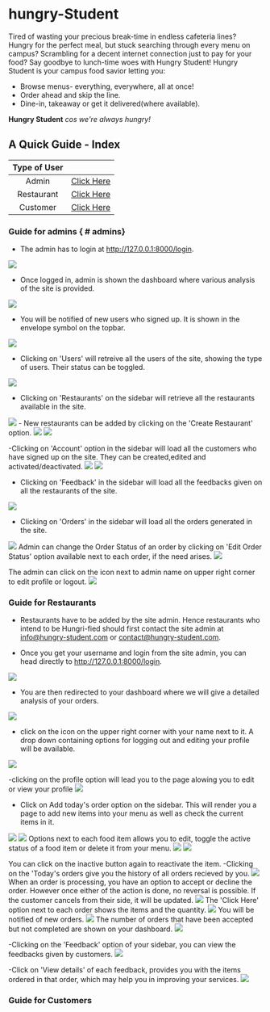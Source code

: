 # hungry-Student

Tired of wasting your precious break-time in endless cafeteria lines?
Hungry for the perfect meal, but stuck searching through every menu on campus? Scrambling for a decent internet connection just to pay for your food? 
Say goodbye to lunch-time woes with Hungry Student!
Hungry Student is your campus food savior letting you:

* Browse menus- everything, everywhere, all at once!
* Order ahead and skip the line.
* Dine-in, takeaway or get it delivered(where available).

**Hungry Student**
*cos we're always hungry!*

## A Quick Guide - Index

| Type of User |  |
| :-----------: | :-----------:|
| Admin | [Click Here](#admins)|
| Restaurant | [Click Here](#restaurants) |
| Customer | [Click Here](#customers) |


### Guide for admins  { # admins}
- The admin has to login at http://127.0.0.1:8000/login.
<img src="readme-ss/rest1.png">

- Once logged in, admin is shown the dashboard where various analysis of the site is provided.
<img src="readme-ss/admin1.png">

- You will be notified of new users who signed up. It is shown in the envelope symbol on the topbar.
<img src="readme-ss/admin2.png">

- Clicking on 'Users' will retreive all the users of the site, showing the type of users. Their status can be toggled.
<img src="readme-ss/admin3.png">

- Clicking on 'Restaurants' on the sidebar will retrieve all the restaurants available in the site. 
<img src="readme-ss/admin4.png">
- New restaurants can be added by clicking on the 'Create Restaurant' option.
<img src="readme-ss/admin5.png">

<img src="readme-ss/admin6.png">

-Clicking on 'Account' option in the sidebar will load all the customers who have signed up on the site. They can be created,edited and activated/deactivated.
<img src="readme-ss/admin12.png">
<img src="readme-ss/admin7.png">

- Clicking on 'Feedback' in the sidebar will load all the feedbacks given on all the restaurants of the site.
<img src="readme-ss/admin8.png">

- Clicking on 'Orders' in the sidebar will load all the orders generated in the site.
<img src="readme-ss/admin9.png">
Admin can change the Order Status of an order by clicking on 'Edit Order Status' option available next to each order, if the need arises.
<img src="readme-ss/admin10.png">

The admin can click on the icon next to admin name on upper right corner to edit profile or logout.
<img src="readme-ss/admin11.png">


### Guide for Restaurants

- Restaurants have to be added by the site admin. Hence restaurants who intend to be Hungri-fied should first contact the site admin at info@hungry-student.com or
contact@hungry-student.com.

- Once you get your username and login from the site admin, you can head directly to http://127.0.0.1:8000/login.

<img src="readme-ss/rest1.png">


- You are then redirected to your dashboard where we will give a detailed analysis of your orders.

<img src="readme-ss/rest2.png">

- click on the icon on the upper right corner with your name next to it. A drop down containing options for logging out and editing your profile will be available.
<img src="readme-ss/rest3.png">

-clicking on the profile option will lead you to the page alowing you to edit or view your profile
<img src="readme-ss/rest4.png">

- Click on Add today's order option on the sidebar. This will render you a page to add new items into your menu as well as check the current items in it.
<img src="readme-ss/rest6.png">

<img src="readme-ss/rest8.png"> 
Options next to each food item allows you to edit, toggle the active status of a food item or delete it from your menu.

<img src="readme-ss/rest7.png">
<img src="readme-ss/rest9.png">

You can click on the inactive button again to reactivate the item.
-Clicking on the 'Today's orders give you the history of all orders recieved by you.
<img src="readme-ss/rest18.png">
When an order is processing, you have an option to accept or decline the order. However once either of the action is done, no reversal is possible. If the customer cancels from their side, it will be updated.
<img src="readme-ss/rest19.png">
The 'Click Here' option next to each order shows the items and the quantity.
<img src="readme-ss/rest20.png">
You will be notified of new orders.
<img src="readme-ss/rest21.png">
The number of orders that have been accepted but not completed are shown on your dashboard.
<img src="readme-ss/rest22.png">

-Clicking on the 'Feedback' option of your sidebar, you can view the feedbacks given by customers.
<img src="readme-ss/rest23.png">

-Click on 'View details' of each feedback, provides you with the items ordered in that order, which may help you in improving your services.
<img src="readme-ss/rest24.png">

### Guide for Customers
